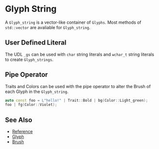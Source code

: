 # Glyph String

A `Glyph_string` is a vector-like container of `Glyphs`. Most methods of
`std::vector` are avaliable for `Glyph_string`.

## User Defined Literal

The UDL `_gs` can be used with `char` string literals and `wchar_t` string
literals to create `Glyph_strings`.

## Pipe Operator

Traits and Colors can be used with the pipe operator to alter the Brush of each
Glyph in the `Glyph_string`.

```cpp
auto const foo = L"hello!" | Trait::Bold | bg(Color::Light_green);
foo | fg(Color::Violet);
```

## See Also

- [Reference](https://animber-coder.github.io/CPPurses/classcppurses_1_1Glyph__string.html)
- [Glyph](glyph.md)
- [Brush](brush.md)

